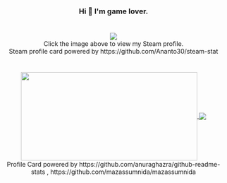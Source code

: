 <h3 align="center"> Hi 👋 I'm game lover. </h3>

#
<div align=center>
    <a href="https://steamcommunity.com/id/kkilme/" target="_blank">
        <img src="https://steam-stat.vercel.app/api?profileName=kkilme" href="https://steamcommunity.com/id/kkilme/"/>
    </a>
</div>

<div align="center"> Click the image above to view my Steam profile. </div>
<div align="center"> Steam profile card powered by https://github.com/Ananto30/steam-stat </div>

#
<div align="center">
    <a align="center" href="https://wakatime.com/@kkilme">
        <img height=200 width=400 align="center" src='https://github-readme-stats.vercel.app/api/wakatime?username=kkilme&layout=compact&theme=github_dark&custom_title=WakaTime+Stats+(2024-01~)' />
    </a>
    <a align="center" href="https://solved.ac/profile/kkilme">
        <img align="center" src="http://mazassumnida.wtf/api/v2/generate_badge?boj=kkilme" />
    </a>
<div align="center"> Profile Card powered by https://github.com/anuraghazra/github-readme-stats , https://github.com/mazassumnida/mazassumnida</div>
</div>



<!--     <a align="center" href="https://wakatime.com/@kkilme">
        <img align="center" src="https://github-readme-stats.vercel.app/api/top-langs/?username=kkilme&layout=compact&hide=ShaderLab&theme=dark" />
    </a>
    <a align="center" href="https://github.com/mazassumnida/mazassumnida">
        <img align="center" src="http://mazassumnida.wtf/api/v2/generate_badge?boj=kkilme" />
    </a>
    <div align="center"> Click the image above to view my WakaTime profile (since JAN 10, 2024). </div>
    <div align="center"> Profile Card powered by https://github.com/anuraghazra/github-readme-stats</div> -->


